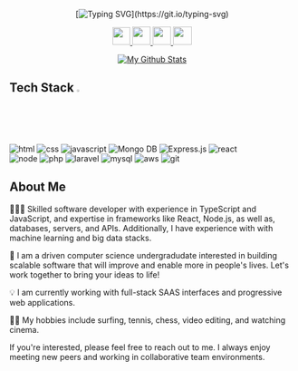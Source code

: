 <div id="header" align="center">
  
  <img src="https://komarev.com/ghpvc/?username=thedigitalchief&style=flat-square&color=blue" alt=""/> 
  
 [![Typing SVG](https://readme-typing-svg.herokuapp.com?font=comfortaa&color=FFFFF&size=21&width=500&lines=Welcome!+I'm+Dylan...;A+computer+science+undergraduate+seeking+a+2023+summer+internship..;A+full-stack+developer+and+machine+learning+enthusiast..;)](https://git.io/typing-svg)
  
  <a href="https://www.dylanhnguyen.com" title="Portfolio Website">
  <img height="31" width="31" src="https://cdn-icons-png.flaticon.com/512/1006/1006771.png" />
</a>
   <a href="https://www.linkedin.com/in/dylanhnguyen" title="LinkedIn">
  <img height="32" width="32" src="https://cdn-icons-png.flaticon.com/512/145/145807.png" />
</a>
<a href="https://github.com/thedigitalchief" title="GitHub">
  <img height="32" width="32" src="https://cdn-icons-png.flaticon.com/512/1051/1051275.png" />
   </a>
<a href="mailto:me@dylanhnguyen.com" title="Email"> 
  <img height="32" width="33" src="https://cdn-icons-png.flaticon.com/512/888/888853.png" />
  </a> 

   [![My Github Stats](https://github-stats-alpha.vercel.app/api?username=thedigitalchief&cc=000&tc=fff&ic=fff&bc=000 "My Stats")](https://github-stats-alpha.vercel.app/api?username=thedigitalchief&cc=000&tc=fff&ic=fff&bc=000 "My Github Stats")
 
  
<div align = "left">

## Tech Stack <img src = "https://media2.giphy.com/media/QssGEmpkyEOhBCb7e1/giphy.gif?cid=ecf05e47a0n3gi1bfqntqmob8g9aid1oyj2wr3ds3mg700bl&rid=giphy.gif" width = 2%> 
  
<img src="https://img.shields.io/badge/-HTML5-E34F26?style=for-the-badge&logo=html5&logoColor=white" alt="html">
<img src="https://img.shields.io/badge/-CSS3-1572B6?style=for-the-badge&logo=css3" alt="css">
<img src="https://img.shields.io/badge/-JavaScript-black?style=for-the-badge&logo=javascript" alt="javascript">
<img src="https://img.shields.io/badge/-Mongo%20db-black?style=for-the-badge&logo=mongodb" alt="Mongo DB">
<img src="https://img.shields.io/badge/-Express-black?style=for-the-badge&logo=express" alt="Express.js">
<img src="https://img.shields.io/badge/-React-black?style=for-the-badge&logo=react" alt="react"><br>
<img src="https://img.shields.io/badge/-Nodejs-black?style=for-the-badge&logo=Node.js" alt="node"> 
<img src="https://img.shields.io/badge/-Php-black?style=for-the-badge&logo=Php" alt="php">
<img src="https://img.shields.io/badge/-Laravel-E34F26?style=for-the-badge&logo=laravel&logoColor=white" alt="laravel">
<img src="https://img.shields.io/badge/-MySQL-black?style=for-the-badge&logo=mysql" alt="mysql">
<img src="https://img.shields.io/badge/Amazon%20AWS-232F3E?style=for-the-badge&logo=amazon-aws" alt="aws">
<img src="https://img.shields.io/badge/-Git-black?style=for-the-badge&logo=git" alt="git">
  <br>
  
##  About Me
    
  👨🏻‍💻  Skilled software developer with experience in TypeScript and JavaScript, and expertise in frameworks like React, Node.js, as well as, databases, servers, and APIs. Additionally, I have experience with with machine learning and big data stacks. <br>
  
  🤝 I am a driven computer science undergradudate interested in building scalable software that will improve and enable more in people's lives. Let's work together to bring your ideas to life! <br>
  
  💡 I am currently working with full-stack SAAS interfaces and progressive web applications. <br>
    
  🏄‍♂️ My hobbies include surfing, tennis, chess, video editing, and watching cinema. <br>
  
  If you're interested, please feel free to reach out to me.  I always enjoy meeting new peers and working in collaborative team environments.<br>



